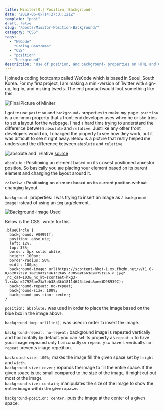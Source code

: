 ```yaml
---
title: Miniter[01] Position, Background-
date: "2019-06-05T14:27:37.121Z"
template: "post"
draft: false
slug: "/posts/Minitor-Position-Background/"
category: "CSS"
tags:
  - "WeCode"
  - "Coding Bootcamp"
  - "CSS"
  - "position"
  - "background"
description: "Use of position, and background- properties on HTML and CSS in attempt to make a mini-version of Twitter."
---
```


I joined a coding bootcamp called WeCode which is based in Seoul, South Korea.
For my first project, I am making a mini-version of Twitter with sign-up, log-in, and making tweets. The end product would look something like this.

![Final Picture of Miniter](https://scontent-hkg3-1.xx.fbcdn.net/v/t1.0-9/62421048_10219088287138985_1856569703267303424_o.jpg?_nc_cat=105&_nc_ht=scontent-hkg3-1.xx&oh=e4ac2dfda5d5da06e93602ed60cb5cb1&oe=5D7C3881)

I got to use `position` and `background-` properties to make my page.
`position` is a common property that a front-end developer uses when he or she tries to set a layout for the webpage. I had a hard time trying to understand the difference between `absolute` and `relative`. Just like any other front developers would do, I changed the property to see how they work, but it was difficult to see it right away. Below is a picture that really helped me understand the difference between `absolute` and `relative`

![`absolute` and `relative](https://scontent-hkg3-1.xx.fbcdn.net/v/t1.0-9/64437787_10219088554305664_1048970393961889792_n.jpg?_nc_cat=102&_nc_ht=scontent-hkg3-1.xx&oh=439ff1632529d25feb4a0ff639047088&oe=5D9AC986)
[source](https://medium.com/@leannezhang/difference-between-css-position-absolute-versus-relative-35f064384c6)

`absolute` : Positioning an element based on its closest positioned ancestor position. So basically you are placing your element based on its parent element and changing the layout around it.

`relative` : Positioning an element based on its current position without changing layout.

`background-` properties: I was trying to insert an image as a `background-image` instead of using an `img` tag/element.

![Background-Image Used](https://scontent-hkg3-1.xx.fbcdn.net/v/t1.0-9/62650384_10219088606706974_3332370773124841472_n.jpg?_nc_cat=106&_nc_ht=scontent-hkg3-1.xx&oh=b81d227a6e6a486754b39bf3a0163ad8&oe=5D8F2B9A)

Below is the CSS I wrote for this.

```
.blueCircle {
  background: #0099ff;
  position: absolute;
  left: 12%;
  top: 35%;
  border: 5px solid white;
  height: 100px;
  border-radius: 50%;
  width: 100px;
  background-image: url(https://scontent-hkg3-1.xx.fbcdn.net/v/t1.0-9/62072328_10219032446142995_4385081662694752256_n.jpg?_nc_cat=103&_nc_ht=scontent-hkg3-1.xx&oh=27926ae25a7eb38a36b18114643a4edc&oe=5D98939C);
  background-repeat: no-repeat;
  background-size: 100%;
  background-position: center;
}
```

`position: absolute;` was used in order to place the image based on the blue box in the image above.<br>

`background-img: url(link);` was used in order to insert the image. <br>

`background-repeat: no-repeat;` background image is repeated vertically and horizontally by default. you can set its property as `repeat-x` to have your image repeated only horizonatlly or `repeat-y` to have it vertically. `no-repeat` prevents image repetition.<br>

`backround-size: 100%;` makes the image fill the given space set by `height` and `width`. <br>`background-size: cover;` expands the image to fill the entire space. If the given space is too small compared to the size of the image, it might cut out most of the image. <br>`background-size: contain;` manipulates the size of the image to show the entire image within the given space.<br>

`background-position: center;` puts the image at the center of a given space.
